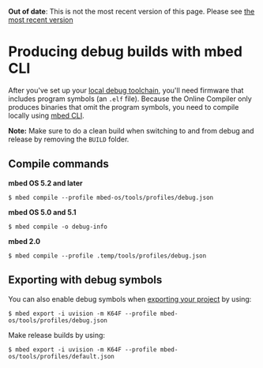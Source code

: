 <span class="warnings">**Out of date**: This is not the most recent version of this page. Please see [the most recent version](https://os.mbed.com/docs/latest/tools/test-and-debug.html)</span>
# Producing debug builds with mbed CLI

After you've set up your [local debug toolchain](toolchain.md), you'll need firmware that includes program symbols (an `.elf` file). Because the Online Compiler only produces binaries that omit the program symbols, you need to compile locally using [mbed CLI](https://docs.mbed.com/docs/mbed-os-handbook/en/5.3/dev_tools/cli/).

<span class="notes">**Note:** Make sure to do a clean build when switching to and from debug and release by removing the `BUILD` folder.</span>

## Compile commands

**mbed OS 5.2 and later**

```
$ mbed compile --profile mbed-os/tools/profiles/debug.json
```

**mbed OS 5.0 and 5.1**

```
$ mbed compile -o debug-info
```

**mbed 2.0**

```
$ mbed compile --profile .temp/tools/profiles/debug.json
```

## Exporting with debug symbols

You can also enable debug symbols when [exporting your project](https://docs.mbed.com/docs/mbed-os-handbook/en/5.3/dev_tools/cli/#exporting-to-desktop-ides) by using:

```
$ mbed export -i uvision -m K64F --profile mbed-os/tools/profiles/debug.json
```

Make release builds by using:

```
$ mbed export -i uvision -m K64F --profile mbed-os/tools/profiles/default.json
```
